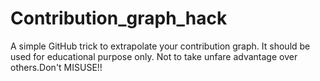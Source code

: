# Contribution_graph_hack

A simple GitHub trick to extrapolate your contribution graph. It should be used for educational purpose only. 
Not to take unfare advantage over others.Don't MISUSE!!
